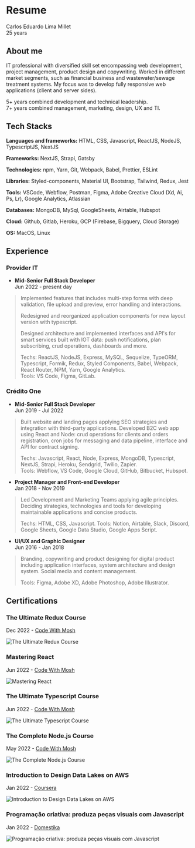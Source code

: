 # Resume
Carlos Eduardo Lima Millet  
25 years  

## About me
IT professional with diversified skill set encompassing web development, project management, product design and copywriting. Worked in different market segments, such as financial business and wastewater/sewage treatment systems. My focus was to develop fully responsive web applications (client and server sides).

5+ years combined development and technical leadership.  
7+ years combined management, marketing, design, UX and TI. 

## Tech Stacks
**Languages and frameworks:** HTML, CSS, Javascript, ReactJS, NodeJS, TypescriptJS, NextJS  

**Frameworks:** NextJS, Strapi, Gatsby  

**Technologies:** npm, Yarn, Git, Webpack, Babel, Prettier, ESLint  

**Libraries:** Styled-components, Material UI, Bootstrap, Tailwind, Redux, Jest  

**Tools:** VSCode, Webflow, Postman, Figma, Adobe Creative Cloud (Xd, Ai, Ps, Lr), Google Analytics, Atlassian  

**Databases:** MongoDB, MySql, GoogleSheets, Airtable, Hubspot  

**Cloud:** Github, Gitlab, Heroku, GCP (Firebase, Bigquery, Cloud Storage)  

**OS:** MacOS, Linux

## Experience

### Provider IT
- **Mid-Senior Full Stack Developer**  
Jun 2022 - present day

> Implemented features that includes multi-step forms with deep validation, file upload and preview, error handling and interactions.
> 
> Redesigned and reorganized application components for new layout version with typescript.
> 
> Designed architecture and implemented interfaces and API's for smart services built with IOT data: push notifications, plan subscribing, crud operations, dashboards and more.  
>  
> Techs: ReactJS, NodeJS, Express, MySQL, Sequelize, TypeORM, Typescript, Formik, Redux, Styled
Components, Babel, Webpack, React Router, NPM, Yarn, Google Analytics.  
> Tools: VS Code, Figma, GitLab.

### Crédito One
- **Mid-Senior Full Stack Developer**  
Jun 2019 - Jul 2022  

> Built website and landing pages applying SEO strategies and integration with third-party applications. Developed B2C web app using React and Node: crud operations for clients and orders registration, cron jobs for messaging and data pipeline, interface and API for contract signing.  
> 
> Techs: Javascript, React, Node, Express, MongoDB, Typescript, NextJS, Strapi, Heroku, Sendgrid, Twilio, Zapier.  
> Tools: Webflow, VS Code, Google Cloud, GitHub, Bitbucket, Hubspot.

- **Project Manager and Front-end Developer**  
Jan 2018 - Nov 2019

> Led Development and Marketing Teams applying agile principles. Deciding strategies, technologies and tools for developing maintainable applications and concise products.  
>
> Techs: HTML, CSS, Javascript.
> Tools: Notion, Airtable, Slack, Discord, Google Sheets, Google Data Studio, Google Apps Script.

- **UI/UX and Graphic Designer**  
Jun 2016 - Jan 2018

> Branding, copywriting and product designing for digital product including application interfaces, system architecture and design system. Social media and content management.  
> 
> Tools: Figma, Adobe XD, Adobe Photoshop, Adobe Illustrator.

## Certifications
<!-- - **The Ultimate Redux Course**   -->
### The Ultimate Redux Course
Dec 2022 - [Code With Mosh](https://codewithmosh.com/p/ultimate-redux)

![The Ultimate Redux Course](../assets/certificates/mosh-the-ultimate-redux-course.png)  

### Mastering React
Jun 2022 - [Code With Mosh](https://codewithmosh.com/p/mastering-react)

![Mastering React](../assets/certificates/mosh-mastering-react.png)  

### The Ultimate Typescript Course
Jun 2022 - [Code With Mosh](https://codewithmosh.com/p/the-ultimate-typescript)

![The Ultimate Typescript Course](../assets/certificates/mosh-the-ultimate-typescript-course.png)  

### The Complete Node.js Course
May 2022 - [Code With Mosh](https://codewithmosh.com/p/the-complete-node-js-course)

![The Complete Node.js Course](../assets/certificates/mosh-the-complete-node-js-course.png)  

### Introduction to Design Data Lakes on AWS
Jan 2022 - [Coursera](https://www.coursera.org/learn/introduction-to-designing-data-lakes-in-aws/)

![Introduction to Design Data Lakes on AWS](../assets/certificates/coursera-intro-to-design-datalakes-on-aws.png)  

### Programação criativa: produza peças visuais com Javascript
Jan 2022 - [Domestika](https://www.domestika.org/pt/courses/2729-programacao-criativa-produza-pecas-visuais-com-javascript)

![Programação criativa: produza peças visuais com Javascript](../assets/certificates/domestika-producao-criativa.png)  

